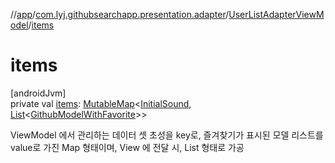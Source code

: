 //[app](../../../index.md)/[com.lyj.githubsearchapp.presentation.adapter](../index.md)/[UserListAdapterViewModel](index.md)/[items](items.md)

# items

[androidJvm]\
private val [items](items.md): [MutableMap](https://kotlinlang.org/api/latest/jvm/stdlib/kotlin.collections/-mutable-map/index.html)&lt;[InitialSound](../../com.lyj.githubsearchapp.presentation.activity/index.md#-1583565500%2FClasslikes%2F-912451524), [List](https://kotlinlang.org/api/latest/jvm/stdlib/kotlin.collections/-list/index.html)&lt;[GithubModelWithFavorite](../../com.lyj.githubsearchapp.presentation.activity/index.md#948166379%2FClasslikes%2F-912451524)&gt;&gt;

ViewModel 에서 관리하는 데이터 셋 초성을 key로, 즐겨찾기가 표시된 모델 리스트를 value로 가진 Map 형태이며, View 에 전달 시, List 형태로 가공
